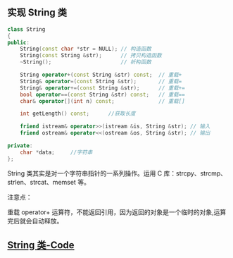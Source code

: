 ## 实现 String 类

```c++
class String
{
public:
    String(const char *str = NULL);	// 构造函数
    String(const String &str);		// 拷贝构造函数
    ~String();						// 析构函数

    String operator+(const String &str) const;	// 重载+
    String& operator=(const String &str);		// 重载=
    String& operator+=(const String &str);		// 重载+=
    bool operator==(const String &str) const;	// 重载==
    char& operator[](int n) const;				// 重载[]

    int getLength() const;		//获取长度

    friend istream& operator>>(istream &is, String &str); // 输入
    friend ostream& operator<<(ostream &os, String &str); // 输出

private:
    char *data;		//字符串
};
```

String 类其实是对一个字符串指针的一系列操作。运用 C 库：strcpy、strcmp、strlen、strcat、memset 等。

注意点：

重载 operator+ 运算符，不能返回引用，因为返回的对象是一个临时的对象,运算完后就会自动释放。

## [String 类-Code](https://github.com/steveLauwh/The-deliberate-practice-of-software-technology/blob/master/Programing%20Language/Code%20Examples/String.cpp)
